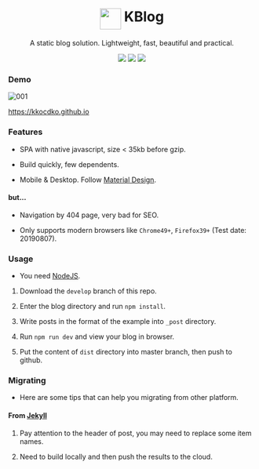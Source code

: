 <h1 align="center">
<img height="43" align="top" src="https://kkocdko.github.io/favicon.svg">
KBlog
</h1>
<p align="center">
A static blog solution. Lightweight, fast, beautiful and practical.
</p>
<p align="center">
<img src="https://img.shields.io/github/languages/code-size/kkocdko/kkocdko.github.io.svg?color=brightgreen">
<img src="https://img.shields.io/badge/code_style-standard-brightgreen.svg">
<img src="https://img.shields.io/github/license/kkocdko/kkocdko.github.io.svg?color=brightgreen">
</p>

### Demo

![001](https://kkocdko.github.io/src/img/20190101-001011-001.webp)

<https://kkocdko.github.io>

### Features

* SPA with native javascript, size < 35kb before gzip.

* Build quickly, few dependents.

* Mobile & Desktop. Follow [Material Design](https://www.material.io).

#### but...

* Navigation by 404 page, very bad for SEO.

* Only supports modern browsers like `Chrome49+`, `Firefox39+` (Test date: 20190807).

### Usage

* You need [NodeJS](https://nodejs.org).

1. Download the `develop` branch of this repo.

2. Enter the blog directory and run `npm install`.

3. Write posts in the format of the example into `_post` directory.

4. Run `npm run dev` and view your blog in browser.

5. Put the content of `dist` directory into master branch, then push to github.

### Migrating

* Here are some tips that can help you migrating from other platform.

#### From [Jekyll](https://jekyllrb.com)

1. Pay attention to the header of post, you may need to replace some item names.

2. Need to build locally and then push the results to the cloud.
